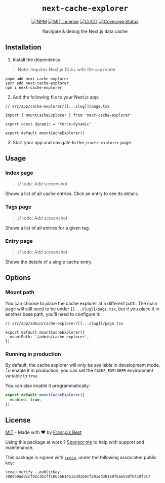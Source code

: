 <h1 align="center"><code>next-cache-explorer</code></h1>

<div align="center">

[![NPM](https://img.shields.io/npm/v/next-cache-explorer?color=red)](https://www.npmjs.com/package/next-cache-explorer)
[![MIT License](https://img.shields.io/github/license/47ng/next-cache-explorer.svg?color=blue)](https://github.com/47ng/next-cache-explorer/blob/next/LICENSE)
[![CI/CD](https://github.com/47ng/next-cache-explorer/workflows/CI%2FCD/badge.svg?branch=next)](https://github.com/47ng/next-cache-explorer/actions)
[![Coverage Status](https://coveralls.io/repos/github/47ng/next-cache-explorer/badge.svg?branch=next)](https://coveralls.io/github/47ng/next-cache-explorer?branch=next)

</div>

<p align="center">
  Navigate & debug the Next.js data cache
</p>

## Installation

1. Install the dependency:

> Note: requires Next.js 13.4+ with the `app` router.

```shell
pnpm add next-cache-explorer
yarn add next-cache-explorer
npm i next-cache-explorer
```

2. Add the following file to your Next.js app:

```tsx
// src/app/cache-explorer/[[...slug]]/page.tsx

import { mountCacheExplorer } from 'next-cache-explorer'

export const dynamic = 'force-dynamic'

export default mountCacheExplorer()
```

3. Start your app and navigate to the `/cache-explorer` page.

## Usage

### Index page

> // todo: Add screenshot

Shows a list of all cache entries. Click an entry to see its details.

### Tags page

> // todo: Add screenshot

Shows a list of all entries for a given tag.

### Entry page

> // todo: Add screenshot

Shows the details of a single cache entry.

## Options

### Mount path

You can choose to place the cache explorer at a different path. The main page
will still need to be under `[[...slug]]/page.tsx`, but if you place it in
another base path, you'll need to configure it:

```tsx
// src/app/admin/cache-explorer/[[...slug]]/page.tsx

export default mountCacheExplorer({
  mountPath: '/admin/cache-explorer',
})
```

### Running in production

By default, the cache explorer will only be available in development mode.
To enable it in production, you can set the `CACHE_EXPLORER` environment variable
to `true`.

You can also enable it programmatically:

```ts
export default mountCacheExplorer({
  enabled: true,
})
```

## License

[MIT](https://github.com/47ng/next-cache-explorer/blob/next/LICENSE) - Made with ❤️ by [François Best](https://francoisbest.com)

Using this package at work ? [Sponsor me](https://github.com/sponsors/franky47) to help with support and maintenance.

This package is signed with [`sceau`](https://github.com/47ng/sceau), under the following associated public key:

```shell
sceau verify --publicKey 380db0ad0ccf92c3bcffc065b614515dd260cf291ed301a9f6ae550f6419f3c7
```
